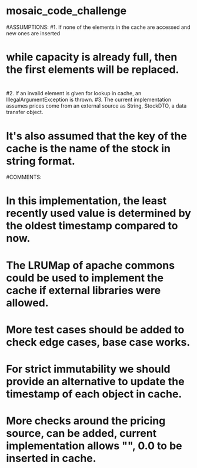 # mosaic_code_challenge

#ASSUMPTIONS:
#1. If none of the elements in the cache are accessed and new ones are inserted
#   while capacity is already full, then the first elements will be replaced.
#
#2. If an invalid element is given for lookup in cache, an IllegalArgumentException is thrown.
#3. The current implementation assumes prices come from an external source as String, StockDTO, a data transfer object.
#   It's also assumed that the key of the cache is the name of the stock in string format.

#COMMENTS:
# In this implementation, the least recently used value is determined by the oldest timestamp compared to now.
# The LRUMap of apache commons could be used to implement the cache if external libraries were allowed.
# More test cases should be added to check edge cases, base case works.
# For strict immutability we should provide an alternative to update the timestamp of each object in cache.
# More checks around the pricing source, can be added, current implementation allows "", 0.0 to be inserted in cache.
